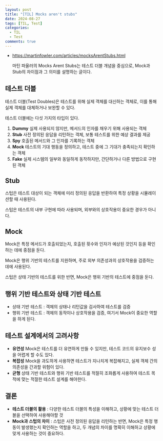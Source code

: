 ```yaml
---
layout: post
title: "[TIL] Mocks aren't stubs"
date: 2024-08-27
tags: [TIL, Test]
categories:
  - TIL
  - Test
comments: true
---
```


- https://martinfowler.com/articles/mocksArentStubs.html

  마틴 파울러의 Mocks Arent Stubs는 테스트 더블 개념을 중심으로, Mock과 Stub의 차이점과 그 의미를 설명하는 글이다.

## 테스트 더블

테스트 더블(Test Doubles)은 테스트를 위해 실제 객체를 대신하는 객체로, 이를 통해 실제 객체를 대체하거나 보완할 수 있다.

테스트 더블에는 다섯 가지의 타입이 있다.

1. **Dummy** 실제 사용되지 않지만, 메서드의 인자를 채우기 위해 사용되는 객체
2. **Stub** 사전 정의된 응답을 리턴하는 객체, 보통 테스트를 위한 예상 결과를 제공
3. **Spy** 호출된 메서드와 그 인자를 기록하는 객체
4. **Mock** 테스트의 기대 행동을 정의하고, 테스트 중에 그 기대가 충족되는지 확인하는 객체
5. **Fake** 실제 시스템의 일부와 동일하게 동작하지만, 간단하거나 다른 방법으로 구현된 객체

## Stub

스텁은 테스트 대상이 되는 객체에 미리 정의된 응답을 반환하여 특정 상황을 시뮬레이션할 때 사용된다.

스텁은 테스트의 내부 구현에 따라 사용되며, 외부와의 상호작용이 중요한 경우가 아니다.

## Mock

Mock은 특정 메서드가 호출되었는지, 호출된 횟수와 인자가 예상된 것인지 등을 확인하는 데에 중점을 둔다.

Mock은 행위 기반의 테스트를 지원하며, 주로 외부 의존성과의 상호작용을 검증하는 데에 사용된다.

스텁은 상태 기반의 테스트를 위한 반면, Mock은 행위 기반의 테스트에 중점을 둔다.

## 행위 기반 테스트와 상태 기반 테스트

- 상태 기반 테스트 : 객체의 상태나 리턴값을 검사하여 테스트를 검증
- 행위 기반 테스트 : 객체의 동작이나 상호작용을 검증, 여기서 Mock이 중요한 역할을 하게 된다.

## 테스트 설계에서의 고려사항

- **유연성** Mock은 테스트를 더 유연하게 만들 수 있지만, 테스트 코드의 유지보수 성을 어렵게 할 수도 있다.
- **복잡성** Mock을 과도하게 사용하면 테스트가 지나치게 복잡해지고, 실제 객체 간의 의존성을 간과할 위험이 있다.
- **균형** 상태 기반 테스트와 행위 기반 테스트를 적절히 조화롭게 사용하여 테스트 목적에 맞는 적절한 테스트 설계를 해야한다.

## 결론

- **테스트 더블의 활용** : 다양한 테스트 더블의 특성을 이해하고, 상황에 맞는 테스트 더블을 선택하여 사용해야할 것
- **Mock과 스텁의 차이** : 스텁은 사전 정의된 응답을 리턴하는 반면, Mock은 특정 행동이 발생했는지 확인하는 역할을 하고, 두 개념의 차이를 명확히 이해하고 상황에 맞게 사용하는 것이 중요하다.
